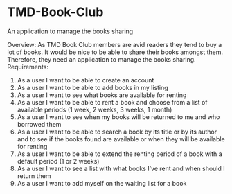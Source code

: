 # TMD-Book-Club
An application to manage the books sharing

Overview:
As TMD Book Club members are avid readers they tend to buy a lot of books. It would be nice to be able to share their books amongst them. Therefore, they need an application to manage the books sharing.
Requirements:
1.	As a user I want to be able to create an account
2.	As a user I want to be able to add books in my listing
3.	As a user I want to see what books are available for renting
4.	As a user I want to be able to rent a book and choose from a list of available periods (1 week, 2 weeks, 3 weeks, 1 month)
5.	As a user I want to see when my books will be returned to me and who borrowed them
6.	As a user I want to be able to search a book by its title or by its author and to see if the books found are available or when they will be available for renting
7.	As a user I want to be able to extend the renting period of a book with a default period (1 or 2 weeks)
8.	As a user I want to see a list with what books I’ve rent and when should I return them
9.	As a user I want to add myself on the waiting list for a book
